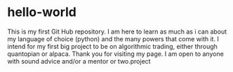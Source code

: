 # hello-world
This is my first Git Hub repository. I am here to learn as much as i can about my language of choice (python) and the many powers that come with it. I intend for my first big project to be on algorithmic trading, either through quantopian or alpaca. Thank you for visiting my page. I am open to anyone with sound advice and/or a mentor or two.project 
